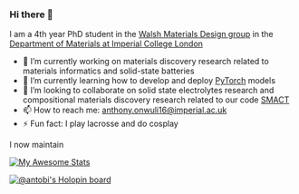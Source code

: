 ### Hi there 👋

I am a 4th year PhD student in the [Walsh Materials Design group](https://wmd-group.github.io/) in the [Department of Materials at Imperial College London](https://www.imperial.ac.uk/materials/)

- 🔭 I’m currently working on materials discovery research related to materials informatics and solid-state batteries
- 🌱 I’m currently learning how to develop and deploy [PyTorch](https://pytorch.org/) models
- 👯 I’m looking to collaborate on solid state electrolytes research and compositional materials discovery research related to our code [SMACT](https://github.com/WMD-group/SMACT)
- 📫 How to reach me: anthony.onwuli16@imperial.ac.uk
- ⚡ Fun fact: I play lacrosse and do cosplay

I now maintain 

[![My Awesome Stats](https://awesome-github-stats.azurewebsites.net/user-stats/AntObi?cardType=github&theme=tokyonight&preferLogin=false)](https://git.io/awesome-stats-card)
<!--
**AntObi/AntObi** is a ✨ _special_ ✨ repository because its `README.md` (this file) appears on your GitHub profile.

Here are some ideas to get you started:

- 🔭 I’m currently working on materials discovery research related to solid-state batteries and materials informatics
- 🌱 I’m currently learning ...
- 👯 I’m looking to collaborate on ...
- 🤔 I’m looking for help with ...
- 💬 Ask me about ...
- 📫 How to reach me: ...
- 😄 Pronouns: ...
- ⚡ Fun fact: ...
-->


[![@antobi's Holopin board](https://holopin.me/antobi)](https://holopin.io/@antobi)
